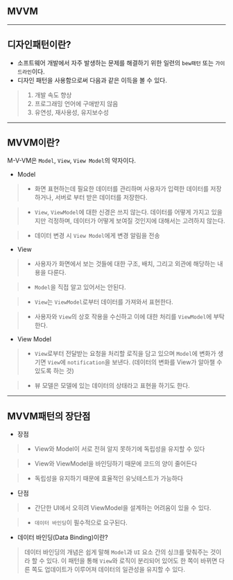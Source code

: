 ## MVVM

***

## 디자인패턴이란?

- 소프트웨어 개발에서 자주 발생하는 문제를 해결하기 위한 일련의 `bew패턴` 또는 `가이드라인`이다.
- 디자인 패턴을 사용함으로써 다음과 같은 이득을 볼 수 있다.
> 1. 개발 속도 향상
> 2. 프로그래밍 언어에 구애받지 않음
> 3. 유연성, 재사용성, 유지보수성

***

## MVVM이란?

M-V-VM은 `Model`, `View`, `View Model`의 약자이다.
- Model
> - 화면 표현하는데 필요한 데이터를 관리하며 사용자가 입력한 데이터를 저장하거나, 서버로 부터 받은 데이터를 저장한다.

> - `View`, `ViewModel`에 대한 신경은 쓰지 않는다. 데이터를 어떻게 가지고 있을지만 걱정하며, 데이터가 어떻게 보여질 것인지에 대해서는 고려하지 않는다.

> - 데이터 변경 시 `View Model`에게 변경 알림을 전송

- View
> - 사용자가 화면에서 보는 것들에 대한 구조, 배치, 그리고 외관에 해당하는 내용을 다룬다.

> - `Model`을 직접 알고 있어서는 안된다.

> - `View`는 `ViewModel`로부터 데이터를 가져와서 표현한다.

> - 사용자와 `View`의 상호 작용을 수신하고 이에 대한 처리를 `ViewModel`에 부탁한다.

- View Model
> - `View`로부터 전달받는 요청을 처리할 로직을 담고 있으며 `Model`에 변화가 생기면 `View`에 `notification`을 보낸다. (데이터의 변화를 View가 알아챌 수 있도록 하는 것)

> - 뷰 모델은 모델에 있는 데이터의 상태라고 표현을 하기도 한다.

***

## MVVM패턴의 장단점

- 장점
> - View와 Model이 서로 전혀 알지 못하기에 독립성을 유지할 수 있다

> - View와 ViewModel을 바인딩하기 때문에 코드의 양이 줄어든다

> - 독립성을 유지하기 때문에 효율적인 유닛테스트가 가능하다

- 단점
> - 간단한 UI에서 오히려 ViewModel을 설계하는 어려움이 있을 수 있다.

> - `데이터 바인딩`이 필수적으로 요구된다.

- 데이터 바인딩(Data Binding)이란?
> 데이터 바인딩의 개념은 쉽게 말해 `Model`과 `UI` 요소 간의 싱크를 맞춰주는 것이라 할 수 있다. 이 패턴을 통해 `View`와 로직이 분리되어 있어도 한 쪽이 바뀌면 다른 쪽도 업데이트가 이루어져 데이터의 일관성을 유지할 수 있다.